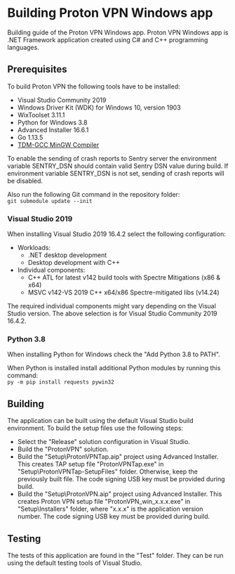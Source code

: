 # Building Proton VPN Windows app

Building guide of the Proton VPN Windows app. Proton VPN Windows app is .NET Framework
application created using C# and C++ programming languages.

## Prerequisites

To build Proton VPN the following tools have to be installed:

- Visual Studio Community 2019
- Windows Driver Kit (WDK) for Windows 10, version 1903
- WixToolset 3.11.1
- Python for Windows 3.8
- Advanced Installer 16.6.1
- Go 1.13.5
- [TDM-GCC MinGW Compiler](https://sourceforge.net/projects/tdm-gcc/)

To enable the sending of crash reports to Sentry server the environment variable
SENTRY_DSN should contain valid Sentry DSN value during build. If environment variable
SENTRY_DSN is not set, sending of crash reports will be disabled.

Also run the following Git command in the repository folder:  
`git submodule update --init`

### Visual Studio 2019

When installing Visual Studio 2019 16.4.2 select the following configuration:

- Workloads:
  - .NET desktop development
  - Desktop development with C++
- Individual components:
  - C++ ATL for latest v142 build tools with Spectre Mitigations (x86 & x64)
  - MSVC v142-VS 2019 C++ x64/x86 Spectre-mitigated libs (v14.24)

The required individual components might vary depending on the Visual Studio version.
The above selection is for Visual Studio Community 2019 16.4.2.

### Python 3.8

When installing Python for Windows check the "Add Python 3.8 to PATH".

When Python is installed install additional Python modules by running this command:  
`py -m pip install requests pywin32`

## Building

The application can be built using the default Visual Studio build
environment. To build the setup files use the following steps:

- Select the "Release" solution configuration in Visual Studio.
- Build the "ProtonVPN" solution.
- Build the "Setup\ProtonVPNTap.aip" project using Advanced Installer.
This creates TAP setup file "ProtonVPNTap.exe" in "Setup\ProtonVPNTap-SetupFiles"
folder. Otherwise, keep the previously built file. The code signing USB key must be
provided during build.
- Build the "Setup\ProtonVPN.aip" project using Advanced Installer. This creates 
Proton VPN setup file "ProtonVPN_win_x.x.x.exe" in "Setup\Installers" folder,
where "x.x.x" is the application version number. The code signing USB key must be
provided during build.

## Testing

The tests of this application are found in the "Test" folder. They can be run
using the default testing tools of Visual Studio.